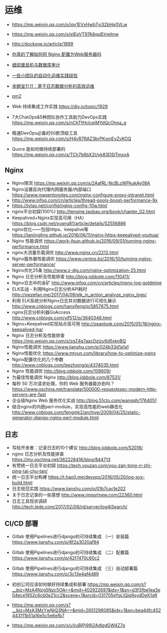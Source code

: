 # 运维

- https://mp.weixin.qq.com/s/iqy1EVxHwb7vi32bHq0VLw
- https://mp.weixin.qq.com/s/eIEpVT97A8qslEirjejtnw
- http://dockone.io/article/1899
- [你真的了解如何将 Nginx 配置为Web服务器吗](https://lufficc.com/blog/configure-nginx-as-a-web-server)
- [细说堡垒机与数据库审计](http://www.freebuf.com/news/153326.html)
- [一些小团队的自动化运维实践经验](http://showme.codes/2018-06-07/devops-in-action/)
- [余额宝11.11：基于日志数据分析的高效运维](https://mp.weixin.qq.com/s?__biz=MzIzNjUxMzk2NQ%3D%3D&mid=2247485956&idx=1&sn=3163ea3bdd17a8b82df243d4c4075818#wechat_redirect)
- [pm2](https://wohugb.gitbooks.io/pm2/content/index.html)
- Web 持续集成工作实践 https://div.io/topic/1929

- 7大ChatOps&5种团队协作工具助力DevOps实践 https://mp.weixin.qq.com/s/nChTfHclcejMYdQcOhpa_g
- 精通DevOps必备的50款顶级工具 https://mp.weixin.qq.com/s/H4vR7RAZ3brPKxmEyZvKOQ
- Quora 是如何做持续部署的 https://mp.weixin.qq.com/s/TCh7b6bX2Uyk83DSITmxxA

## Nginx

- Nginx限流 https://mp.weixin.qq.com/s/2AafRL-NcBLcWPkukAy08A
- Nginx设置反向代理内网服务器/内部端口 https://www.magentonotes.com/nginx-configure-proxy-intranet.html
- http://www.infoq.com/cn/articles/thread-pools-boost-performance-9x
- https://lvtao.net/config/nginx-config-10w.html
- nginx平台初探(100%) http://tengine.taobao.org/book/chapter_02.html
- Keepalived+Nginx实现高可用（HA）https://blog.csdn.net/xyang81/article/details/52556886
- nginx优化——包括https、keepalive等 https://lanjingling.github.io/2016/06/11/nginx-https-keepalived-youhua/
- Nginx 性能调优 https://work-jlsun.github.io/2016/09/01/tunning-nginx-performance.html
- nginx大流量负载调优 http://www.nginx.cn/2212.html
- Nginx服务器性能调优 https://www.centos.bz/2016/10/tunning-nginx-server-performance/
- Nginx优化25条 http://www.z-dig.com/nginx-optimization-25.html
- Nginx 日志分析及性能排查 http://blog.jobbole.com/110411/
- Nginx日志中的金矿 http://www.infoq.com/cn/articles/nignx-log-goldmine
- ELK实战 - 利用Nginx日志分析API耗时 http://xiezefan.me/2017/04/09/elk_in_action_analyze_nginx_logs/
- 利用 ELK系统分析Nginx日志并对数据进行可视化展示 http://www.cnblogs.com/hanyifeng/p/5857875.html
- nginx日志分析利器GoAccess http://www.cnblogs.com/yjf512/p/3640346.html
- Nginx+Keepalived实现站点高可用 http://seanlook.com/2015/05/18/nginx-keepalived-ha/
- Nginx 日志分析及性能排查 https://mp.weixin.qq.com/s/zgZ4q7aacDzizy6d5xknBQ
- Nginx性能调优 https://www.jianshu.com/p/024b33d1a1a1
- Nginx性能优化 https://www.mtyun.com/library/how-to-optimize-nginx
- Nginx配置优化的几个参数 http://www.cnblogs.com/leezhxing/p/4374035.html
- Nginx 性能调优 http://blog.jobbole.com/109609/
- 为最佳性能调优 Nginx http://blog.jobbole.com/87531/
- 每秒 50 万次请求处理，你的 Web 服务器能办到吗？https://www.oschina.net/translate/500000-requestssec-modern-http-servers-are-fast
- 企业级Nginx Web 服务优化实战 http://blog.51cto.com/wangqh/1764051
- 结合nginx的内嵌perl-module，实现高性能的web静态化 http://www.cnblogs.com/fengmk2/archive/2009/04/25/static-generator-django-nginx-perl-module.html

## 日志

- 写给开发者：记录日志的10个建议 http://blog.jobbole.com/52018/
- nginx 日志分析及性能排查 https://my.oschina.net/362228416/blog/844713
- 有赞统一日志平台初探 https://tech.youzan.com/you-zan-tong-ri-zhi-ping-tai-chu-tan/
- 统一日志平台构建 https://t.hao0.me/devops/2016/05/20/log-sys-build.html
- 日志规范实践 https://www.jianshu.com/p/01b7cacfe202
- 关于日志记录的一些感想 http://www.importnew.com/22360.html
- 日志工具现状调研 http://tech.lede.com/2017/02/06/rd/server/log4jSearch/

## CI/CD 部署

- Gitlab 使用Pipelines进行django的可持续集成 （一）安装篇 https://www.jianshu.com/p/8f2a3020af94
- Gitlab 使用Pipelines进行django的可持续集成 （二）配置篇 https://www.jianshu.com/p/42f7470c60c2

- Gitlab 使用Pipelines进行django的可持续集成 （三）自动部署篇 https://www.jianshu.com/p/3c13e4af4d89

- 初创公司应该如何做好持续集成和部署 https://mp.weixin.qq.com/s?__biz=MzA4Nzg5Nzc5OA==&mid=402922697&idx=1&sn=d3f3fbe1ea3e04ece1952c6cb0e21cc2&scene=1&srcid=031705eYgLlQiq9sydDeX1qR
- https://mp.weixin.qq.com/s?__biz=MzA3MzYwNjQ3NA==&mid=2651298085&idx=1&sn=bea44fc452443111b51a16e5c5e6efb7

- https://mp.weixin.qq.com/s/uVuBjPj99i2AdlgdGW4Z7g

